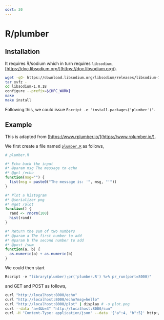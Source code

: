 ```yaml
---
sort: 30
---
```


# R/plumber

## Installation

It requires R/sodium which in turn requires `libsodium`, [https://doc.libsodium.org/](https://doc.libsodium.org/).

```bash
wget -qO- https://download.libsodium.org/libsodium/releases/libsodium-1.0.18.tar.gz | \
tar xvfz -
cd libsodium-1.0.18
configure --prefix=${HPC_WORK}
make
make install
```

Following this, we could issue `Rscript -e "install.packages('plumber')"`.

## Example

This is adapted from [https://www.rplumber.io/](https://www.rplumber.io/).

We first create a file named [`plumber.R`](files/plumber.R) as follows,

```r
# plumber.R

#* Echo back the input
#* @param msg The message to echo
#* @get /echo
function(msg="") {
  list(msg = paste0("The message is: '", msg, "'"))
}

#* Plot a histogram
#* @serializer png
#* @get /plot
function() {
  rand <- rnorm(100)
  hist(rand)
}

#* Return the sum of two numbers
#* @param a The first number to add
#* @param b The second number to add
#* @post /sum
function(a, b) {
  as.numeric(a) + as.numeric(b)
}
```

We could then start

```r
Rscript -e "library(plumber);pr('plumber.R') %>% pr_run(port=8000)"
```

and GET and POST as follows,

```bash
curl "http://localhost:8000/echo"
curl "http://localhost:8000/echo?msg=hello"
curl "http://localhost:8000/plot" | display # -o plot.png
curl --data "a=4&b=3" "http://localhost:8000/sum"
curl -H "Content-Type: application/json" --data '{"a":4, "b":5}' http://localhost:8000/sum
```
